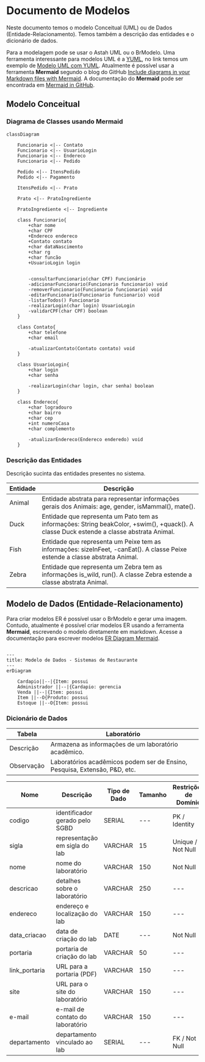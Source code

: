 # Documento de Modelos

Neste documento temos o modelo Conceitual (UML) ou de Dados (Entidade-Relacionamento). Temos também a descrição das entidades e o dicionário de dados.

Para a modelagem pode se usar o Astah UML ou o BrModelo. Uma ferramenta interessante para modelos UML é a [YUML](http://yuml.me), no link temos um exemplo de [Modelo UML com YUML](yuml/monitoria-yuml.md). Atualmente é possível usar a ferramenta **Mermaid** segundo o blog do GitHub [Include diagrams in your Markdown files with Mermaid](https://github.blog/2022-02-14-include-diagrams-markdown-files-mermaid/). A documentação do **Mermaid** pode ser encontrada em [Mermaid in GitHub](https://mermaid-js.github.io/mermaid).

## Modelo Conceitual

### Diagrama de Classes usando Mermaid

```mermaid
classDiagram

    Funcionario <|-- Contato
    Funcionario <|-- UsuarioLogin
    Funcionario <|-- Endereco
    Funcionario <|-- Pedido

    Pedido <|-- ItensPedido
    Pedido <|-- Pagamento

    ItensPedido <|-- Prato

    Prato <|-- PratoIngrediente

    PratoIngrediente <|-- Ingrediente

    class Funcionario{
        +char nome
        +char CPF
        +Endereco endereco
        +Contato contato
        +char dataNascimento
        +char rg
        +char funcão
        +UsuarioLogin login


        -consultarFuncionario(char CPF) Funcionário
        -adicionarFuncionario(Funcionario funcionario) void
        -removerFuncionario(Funcionario funcionario) void
        -editarFuncionario(Funcionario funcionario) void
        -listarTodos() Funcionario
        -realizarLogin(char login) UsuarioLogin
        -validarCPF(char CPF) boolean
    }

    class Contato{
        +char telefone
        +char email

        -atualizarContato(Contato contato) void
    }

    class UsuarioLogin{
        +char login
        +char senha

        -realizarLogin(char login, char senha) boolean
    }

    class Endereco{
        +char logradouro
        +char bairro
        +char cep
        +int numeroCasa
        +char complemento

        -atualizarEndereco(Endereco enderedo) void
    }

```

### Descrição das Entidades

Descrição sucinta das entidades presentes no sistema.

| Entidade | Descrição                                                                                                                                |
| -------- | ---------------------------------------------------------------------------------------------------------------------------------------- |
| Animal   | Entidade abstrata para representar informações gerais dos Animais: age, gender, isMammal(), mate().                                      |
| Duck     | Entidade que representa um Pato tem as informações: String beakColor, +swim(), +quack(). A classe Duck estende a classe abstrata Animal. |
| Fish     | Entidade que representa um Peixe tem as informações: sizeInFeet, -canEat(). A classe Peixe estende a classe abstrata Animal.             |
| Zebra    | Entidade que representa um Zebra tem as informações is_wild, run(). A classe Zebra estende a classe abstrata Animal.                     |

## Modelo de Dados (Entidade-Relacionamento)

Para criar modelos ER é possível usar o BrModelo e gerar uma imagem. Contudo, atualmente é possível criar modelos ER usando a ferramenta **Mermaid**, escrevendo o modelo diretamente em markdown. Acesse a documentação para escrever modelos [ER Diagram Mermaid](https://mermaid-js.github.io/mermaid/#/entityRelationshipDiagram).

```mermaid

---
title: Modelo de Dados - Sistemas de Restaurante
---
erDiagram

    Cardapio||--|{Item: possui
    Administrador ||--|{Cardapio: gerencia
    Venda ||--|{Item: possui
    Item ||--O{Produto: possui
    Estoque ||--O{Item: possui
```

### Dicionário de Dados

| Tabela     | Laboratório                                                                |
| ---------- | -------------------------------------------------------------------------- |
| Descrição  | Armazena as informações de um laboratório acadêmico.                       |
| Observação | Laboratórios acadêmicos podem ser de Ensino, Pesquisa, Extensão, P&D, etc. |

| Nome          | Descrição                        | Tipo de Dado | Tamanho | Restrições de Domínio |
| ------------- | -------------------------------- | ------------ | ------- | --------------------- |
| codigo        | identificador gerado pelo SGBD   | SERIAL       | ---     | PK / Identity         |
| sigla         | representação em sigla do lab    | VARCHAR      | 15      | Unique / Not Null     |
| nome          | nome do laboratório              | VARCHAR      | 150     | Not Null              |
| descricao     | detalhes sobre o laboratório     | VARCHAR      | 250     | ---                   |
| endereco      | endereço e localização do lab    | VARCHAR      | 150     | ---                   |
| data_criacao  | data de criação do lab           | DATE         | ---     | Not Null              |
| portaria      | portaria de criação do lab       | VARCHAR      | 50      | ---                   |
| link_portaria | URL para a portaria (PDF)        | VARCHAR      | 150     | ---                   |
| site          | URL para o site do laboratório   | VARCHAR      | 150     | ---                   |
| e-mail        | e-mail de contato do laboratório | VARCHAR      | 150     | ---                   |
| departamento  | departamento vinculado ao lab    | SERIAL       | ---     | FK / Not Null         |
